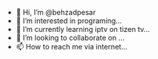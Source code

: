 - 👋 Hi, I’m @behzadpesar
- 👀 I’m interested in programing...
- 🌱 I’m currently learning iptv on tizen tv...
- 💞️ I’m looking to collaborate on ...
- 📫 How to reach me via internet...

<!---
behzadpesar/behzadpesar is a ✨ special ✨ repository because its `README.md` (this file) appears on your GitHub profile.
You can click the Preview link to take a look at your changes.
--->
